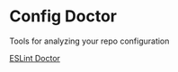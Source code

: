 # Config Doctor

Tools for analyzing your repo configuration

[ESLint Doctor](packages/eslint-doctor/)
